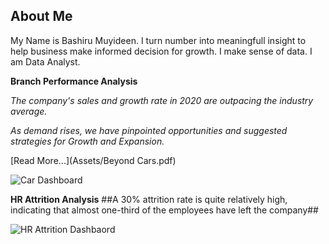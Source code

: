## About Me
My Name is Bashiru Muyideen. I turn number into meaningfull insight to help business make informed decision for growth. I make sense of data. I am Data Analyst.

**Branch Performance Analysis**

*The company's sales and growth rate in 2020 are outpacing the industry average.*

*As demand rises, we have pinpointed opportunities and suggested strategies for Growth and Expansion.*

[Read More...](Assets/Beyond Cars.pdf)

![Car Dashboard](https://github.com/user-attachments/assets/1fdfda92-ae22-4140-ab0c-608f1cd418ef)

**HR Attrition Analysis**
##A 30% attrition rate is quite relatively high, indicating that almost one-third of the employees have left the company##

![HR Attrition Dashbaord](https://github.com/user-attachments/assets/36eb4d45-19f1-44d0-be0d-b2563c1e495e)
